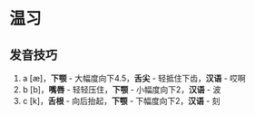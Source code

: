 # 温习
## 发音技巧
1. a [æ]，**下颚** - 大幅度向下4.5，**舌尖** - 轻抵住下齿，**汉语** - 哎啊 
2. b [b]，**嘴唇** - 轻轻压住，**下颚** - 小幅度向下2，**汉语** - 波
3. c [k]，**舌根** - 向后抬起，**下颚** - 下幅度向下2，**汉语** - 刻
